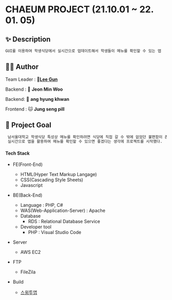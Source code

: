 # CHAEUM PROJECT (21.10.01 ~ 22. 01. 05)

## ✨ Description

```sh
GUI를 이용하여 학생식당에서 실시간으로 업데이트해서 학생들이 메뉴를 확인할 수 있는 앱
```

## 🤼‍♂️ Author

Team Leader : 🐯[**Lee Gun**](https://github.com/quatch1247)

Backend : 🐶 **Jeon Min Woo**

Backend: 🐺 **ang hyung khwan**

Frontend : 🐱 **Jung seng pill**





## :pushpin: Project Goal

```sh
 남서울대학교 학생식당 특성상 메뉴를 확인하려면 식당에 직접 갈 수 밖에 없었던 불편함이 존재했다.
 실시간으로 앱을 활용하여 메뉴를 확인할 수 있으면 좋겠다는 생각에 프로젝트를 시작했다.
```


#### Tech Stack

+ FE(Front-End)

   - HTML(Hyper Text Markup Langage)
   - CSS(Cascading Style Sheets)
   - Javascript
   

+ BE(Back-End)

   - Language : PHP, C#
   - WAS(Web-Application-Server) : Apache
   - Database
     * RDS : Relational Database Service
   - Developer tool
     * PHP : Visual Studio Code

+ Server

   - AWS EC2

+ FTP

   - FileZila

+ Build

   - [스윙투앱](http://www.swing2app.co.kr/)







  

 


